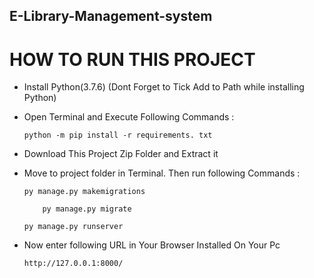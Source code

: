 ## E-Library-Management-system
# HOW TO RUN THIS PROJECT

 * Install Python(3.7.6) (Dont Forget to Tick Add to Path while installing Python)
  
 * Open Terminal and Execute Following Commands :
  
       python -m pip install -r requirements. txt

* Download This Project Zip Folder and Extract it

* Move to project folder in Terminal. Then run following Commands :

	  py manage.py makemigrations

          py manage.py migrate

	  py manage.py runserver

* Now enter following URL in Your Browser Installed On Your Pc

	  http://127.0.0.1:8000/
